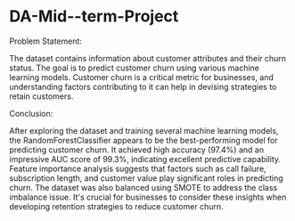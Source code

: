 # DA-Mid--term-Project
Problem Statement:

The dataset contains information about customer attributes and their churn status. The goal is to predict customer churn using various machine learning models. Customer churn is a critical metric for businesses, and understanding factors contributing to it can help in devising strategies to retain customers.

Conclusion:

After exploring the dataset and training several machine learning models, the RandomForestClassifier appears to be the best-performing model for predicting customer churn. It achieved high accuracy (97.4%) and an impressive AUC score of 99.3%, indicating excellent predictive capability. Feature importance analysis suggests that factors such as call failure, subscription length, and customer value play significant roles in predicting churn. The dataset was also balanced using SMOTE to address the class imbalance issue. It's crucial for businesses to consider these insights when developing retention strategies to reduce customer churn.

